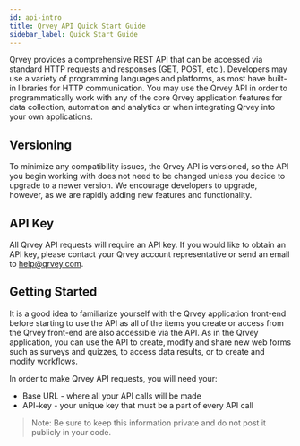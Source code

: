 ```yaml
---
id: api-intro
title: Qrvey API Quick Start Guide
sidebar_label: Quick Start Guide
---
```

Qrvey provides a comprehensive REST API that can be accessed via standard HTTP requests and responses (GET, POST, etc.). Developers may use a variety of programming languages and platforms, as most have built-in libraries for HTTP communication. You may use the Qrvey API in order to programmatically work with any of the core Qrvey application features for data collection, automation and analytics or when integrating Qrvey into your own applications.

## Versioning
To minimize any compatibility issues, the Qrvey API is versioned, so the API you begin working with does not need to be changed unless you decide to upgrade to a newer version. We encourage developers to upgrade, however, as we are rapidly adding new features and functionality.

## API Key
All Qrvey API requests will require an API key. If you would like to obtain an API key, please contact your Qrvey account representative or send an email to help@qrvey.com.

## Getting Started
It is a good idea to familiarize yourself with the Qrvey application front-end before starting to use the API as all of the items you create or access from the Qrvey front-end are also accessible via the API.   As in the Qrvey application, you can use the API to create, modify and share new web forms such as surveys and quizzes, to access data results, or to create and modify workflows.

In order to make Qrvey API requests, you will need your:

* Base URL - where all your API calls will be made
* API-key - your unique key that must be a part of every API call

> Note: Be sure to keep this information private and do not post it publicly in your code.